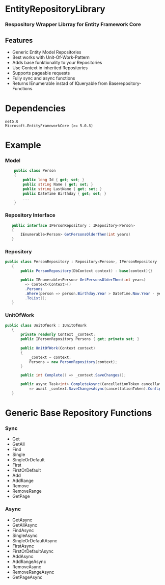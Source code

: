 
# EntityRepositoryLibrary
### Respository Wrapper Librray for Entity Framework Core 
## Features
- Generic Entity Model Repositories
- Best works with Unit-Of-Work-Pattern
- Adds base funktionality to your Repositories
- Use Context in inherited Repositories
- Supports pageable requests
- Fully sync and async functions
- Returns IEnumerable instad of IQueryable from Baserepository-Functions

# Dependencies
    net5.0
    Microsoft.EntityFrameworkCore (>= 5.0.8)

# Example
### Model
```csharp 
    public class Person
    {
        public long Id { get; set; }
        public string Name { get; set; }
        public string LastName { get; set; }
        public DateTime Birthday { get; set; }
        ...
    }
```
 ### Repository Interface
 ```csharp 
    public interface IPersonRepository : IRepository<Person>
    {
        IEnumerable<Person> GetPersonsOlderThen(int years)
    }
```
 ### Repository 
 ```csharp 
public class PersonRepository : Repository<Person>, IPersonRepository
    {
        public PersonRepository(DbContext context) : base(context){}

        public IEnumerable<Person> GetPersonsOlderThen(int years)
          => Context<Context>()
          .Persons
          .Where(person => person.Birthday.Year > DateTime.Now.Year - years)
          .ToList();
    }
```

 ### UnitOfWork 
 ```csharp 
 public class UnitOfWork : IUnitOfWork
    {
        private readonly Context _context;
        public IPersonRepository Persons { get; private set; }
        
        public UnitOfWork(Context context)
        {
            _context = context;
            Persons = new PersonRepository(context);
        }

        public int Complete() => _context.SaveChanges();

        public async Task<int> CompleteAsync(CancellationToken cancellationToken = default)
            => await _context.SaveChangesAsync(cancellationToken).ConfigureAwait(false);
    }
```

# Generic Base Repository Functions
### Sync
- Get
- GetAll
- Find
- Single
- SingleOrDefault
- First
- FirstOrDefault
- Add
- AddRange
- Remove
- RemoveRange
- GetPage
    
### Async
- GetAsync
- GetAllAsync
- FindAsync
- SingleAsync
- SingleOrDefaultAsync
- FirstAsync
- FirstOrDefaultAsync
- AddAsync
- AddRangeAsync
- RemoveAsync
- RemoveRangeAsync
- GetPageAsync
